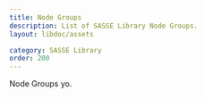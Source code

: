 ```yaml
---
title: Node Groups
description: List of SASSE Library Node Groups.
layout: libdoc/assets

category: SASSE Library
order: 200
---
```


Node Groups yo.
